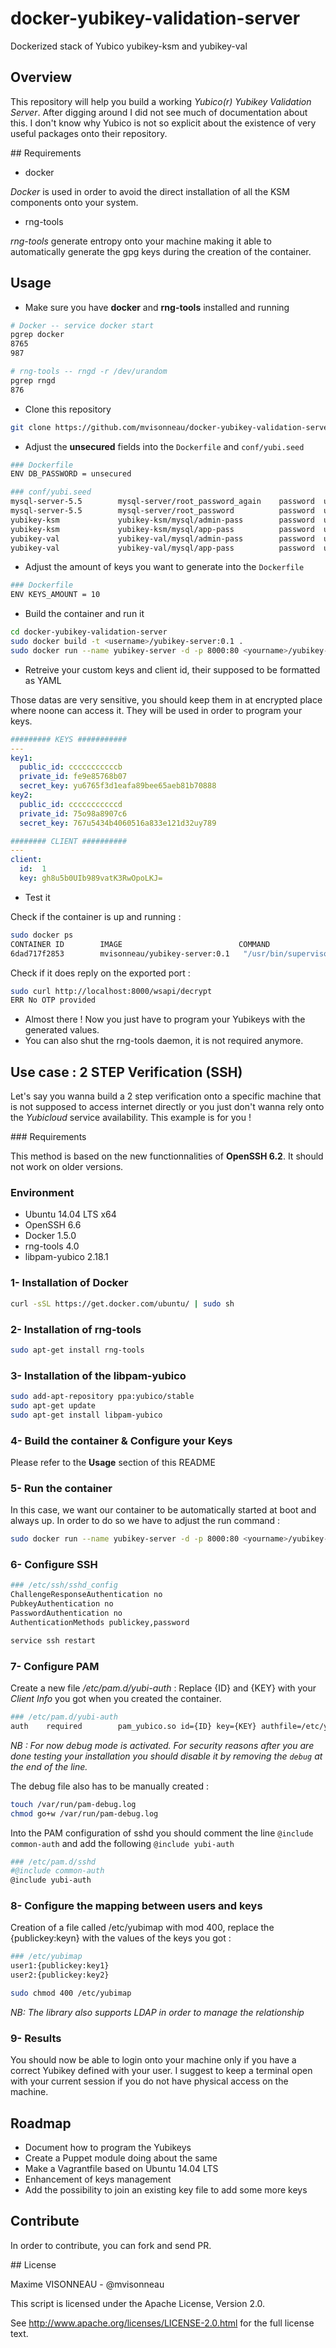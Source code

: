 # docker-yubikey-validation-server
Dockerized stack of Yubico yubikey-ksm and yubikey-val

## Overview

This repository will help you build a working *Yubico(r) Yubikey Validation Server*. After digging around I did not see much of documentation about this. I don't know why Yubico is not so explicit about the existence of very useful packages onto their repository.

## Requirements

- docker

*Docker* is used in order to avoid the direct installation of all the KSM components onto your system.

- rng-tools

*rng-tools* generate entropy onto your machine making it able to automatically generate the gpg keys during the creation of the container.

## Usage

- Make sure you have **docker** and **rng-tools** installed and running
```bash
# Docker -- service docker start
pgrep docker
8765
987

# rng-tools -- rngd -r /dev/urandom
pgrep rngd
876
```

- Clone this repository

```bash
git clone https://github.com/mvisonneau/docker-yubikey-validation-server.git
```

- Adjust the **unsecured** fields into the `Dockerfile` and `conf/yubi.seed`

```bash
### Dockerfile
ENV DB_PASSWORD = unsecured

### conf/yubi.seed
mysql-server-5.5        mysql-server/root_password_again    password  unsecured
mysql-server-5.5        mysql-server/root_password          password  unsecured
yubikey-ksm             yubikey-ksm/mysql/admin-pass        password  unsecured
yubikey-ksm             yubikey-ksm/mysql/app-pass          password  unsecured
yubikey-val             yubikey-val/mysql/admin-pass        password  unsecured
yubikey-val             yubikey-val/mysql/app-pass          password  unsecured
```
- Adjust the amount of keys you want to generate into the `Dockerfile`

```bash
### Dockerfile
ENV KEYS_AMOUNT = 10
```

- Build the container and run it
```bash
cd docker-yubikey-validation-server
sudo docker build -t <username>/yubikey-server:0.1 .
sudo docker run --name yubikey-server -d -p 8000:80 <yourname>/yubikey-server:0.1
```

- Retreive your custom keys and client id, their supposed to be formatted as YAML

Those datas are very sensitive, you should keep them in at encrypted place where noone can access it.
They will be used in order to program your keys.

```yaml
######### KEYS ###########
---
key1:
  public_id: cccccccccccb
  private_id: fe9e85768b07
  secret_key: yu6765f3d1eafa89bee65aeb81b70888
key2:
  public_id: cccccccccccd
  private_id: 75o98a8907c6
  secret_key: 767u5434b4060516a833e121d32uy789

######## CLIENT ##########
---
client:
  id:  1
  key: gh8u5b0UIb989vatK3RwOpoLKJ=
```

- Test it

Check if the container is up and running :

```bash
sudo docker ps
CONTAINER ID        IMAGE                          COMMAND                CREATED             STATUS              PORTS                  NAMES
6dad717f2853        mvisonneau/yubikey-server:0.1   "/usr/bin/supervisor   2 seconds ago       Up 1 seconds        0.0.0.0:8000->80/tcp   yubikey-server
```

Check if it does reply on the exported port :
```bash
sudo curl http://localhost:8000/wsapi/decrypt
ERR No OTP provided
```

- Almost there ! Now you just have to program your Yubikeys with the generated values.
- You can also shut the rng-tools daemon, it is not required anymore.

## Use case : 2 STEP Verification (SSH)

Let's say you wanna build a 2 step verification onto a specific machine that is not supposed to access internet directly or you just don't wanna rely onto the *Yubicloud* service availability. This example is for you !

### Requirements

This method is based on the new functionnalities of **OpenSSH 6.2**. It should not work on older versions.

### Environment

- Ubuntu 		14.04 LTS x64
- OpenSSH		6.6
- Docker 		1.5.0
- rng-tools 	4.0
- libpam-yubico 2.18.1

### 1- Installation of Docker

```bash
curl -sSL https://get.docker.com/ubuntu/ | sudo sh
```

### 2- Installation of rng-tools
```bash
sudo apt-get install rng-tools
```

### 3- Installation of the libpam-yubico
```bash
sudo add-apt-repository ppa:yubico/stable
sudo apt-get update
sudo apt-get install libpam-yubico
```

### 4- Build the container & Configure your Keys

Please refer to the **Usage** section of this README

### 5- Run the container

In this case, we want our container to be automatically started at boot and always up. In order to do so we have to adjust the run command :
```bash
sudo docker run --name yubikey-server -d -p 8000:80 <yourname>/yubikey-server:0.1
```

### 6- Configure SSH
```bash
### /etc/ssh/sshd_config
ChallengeResponseAuthentication no
PubkeyAuthentication no
PasswordAuthentication no
AuthenticationMethods publickey,password
```
```bash
service ssh restart
```

### 7- Configure PAM

Create a new file */etc/pam.d/yubi-auth* : Replace {ID} and {KEY} with your *Client Info* you got when you created the container.

```bash
### /etc/pam.d/yubi-auth
auth    required        pam_yubico.so id={ID} key={KEY} authfile=/etc/yubimap urllist=http://localhost:8000/wsapi/2.0/verify debug
```

*NB : For now debug mode is activated. For security reasons after you are done testing your installation you should disable it by removing the `debug` at the end of the line.*

The debug file also has to be manually created :
```bash
touch /var/run/pam-debug.log
chmod go+w /var/run/pam-debug.log
```

Into the PAM configuration of sshd you should comment the line `@include common-auth` and add the following `@include yubi-auth`

```bash
### /etc/pam.d/sshd
#@include common-auth
@include yubi-auth
```

### 8- Configure the mapping between users and keys

Creation of a file called /etc/yubimap with mod 400, replace the {publickey:keyn} with the values of the keys you got :

```bash
### /etc/yubimap
user1:{publickey:key1}
user2:{publickey:key2}
```

```bash
sudo chmod 400 /etc/yubimap
```

*NB: The library also supports LDAP in order to manage the relationship*

### 9- Results

You should now be able to login onto your machine only if you have a correct Yubikey defined with your user. I suggest to keep a terminal open with your current session if you do not have physical access on the machine.

## Roadmap
- Document how to program the Yubikeys
- Create a Puppet module doing about the same
- Make a Vagrantfile based on Ubuntu 14.04 LTS
- Enhancement of keys management
- Add the possibility to join an existing key file to add some more keys

## Contribute

In order to contribute, you can fork and send PR.

## License

Maxime VISONNEAU - @mvisonneau

This script is licensed under the Apache License, Version 2.0.

See http://www.apache.org/licenses/LICENSE-2.0.html for the full license text.